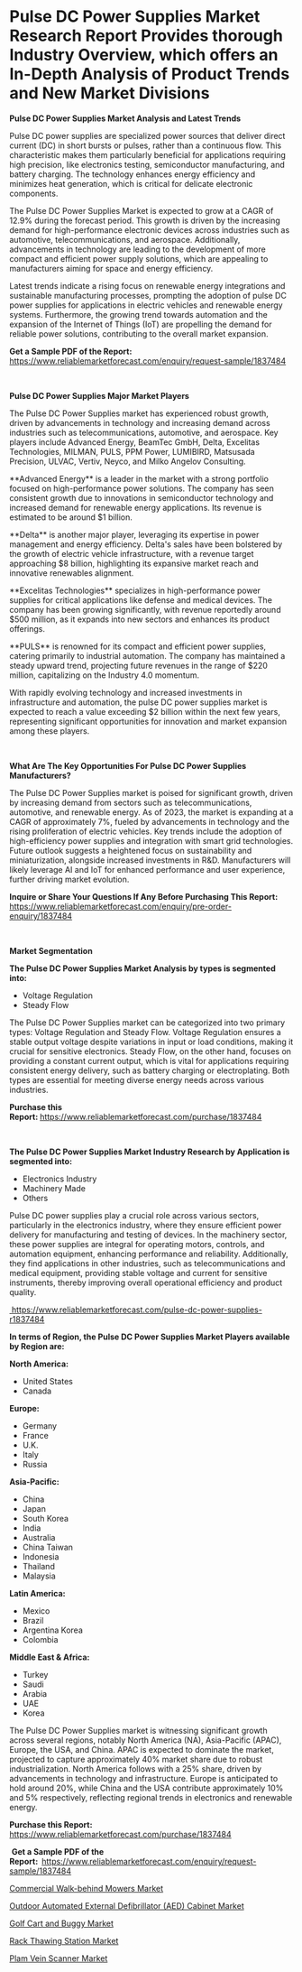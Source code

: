 <p><h1>Pulse DC Power Supplies Market Research Report Provides thorough Industry Overview, which offers an In-Depth Analysis of Product Trends and New Market Divisions</h1></p><p><strong>Pulse DC Power Supplies Market Analysis and Latest Trends</strong></p>
<p><p>Pulse DC power supplies are specialized power sources that deliver direct current (DC) in short bursts or pulses, rather than a continuous flow. This characteristic makes them particularly beneficial for applications requiring high precision, like electronics testing, semiconductor manufacturing, and battery charging. The technology enhances energy efficiency and minimizes heat generation, which is critical for delicate electronic components.</p><p>The Pulse DC Power Supplies Market is expected to grow at a CAGR of 12.9% during the forecast period. This growth is driven by the increasing demand for high-performance electronic devices across industries such as automotive, telecommunications, and aerospace. Additionally, advancements in technology are leading to the development of more compact and efficient power supply solutions, which are appealing to manufacturers aiming for space and energy efficiency.</p><p>Latest trends indicate a rising focus on renewable energy integrations and sustainable manufacturing processes, prompting the adoption of pulse DC power supplies for applications in electric vehicles and renewable energy systems. Furthermore, the growing trend towards automation and the expansion of the Internet of Things (IoT) are propelling the demand for reliable power solutions, contributing to the overall market expansion.</p></p>
<p><strong>Get a Sample PDF of the Report:&nbsp;</strong> <a href="https://www.reliablemarketforecast.com/enquiry/request-sample/1837484?utm_campaign=1842&utm_medium=2&utm_source=Github&utm_content=ia&utm_term=12042025&utm_id=pulse-dc-power-supplies">https://www.reliablemarketforecast.com/enquiry/request-sample/1837484</a></p>
<p>&nbsp;</p>
<p><strong>Pulse DC Power Supplies Major Market Players</strong></p>
<p><p>The Pulse DC Power Supplies market has experienced robust growth, driven by advancements in technology and increasing demand across industries such as telecommunications, automotive, and aerospace. Key players include Advanced Energy, BeamTec GmbH, Delta, Excelitas Technologies, MILMAN, PULS, PPM Power, LUMIBIRD, Matsusada Precision, ULVAC, Vertiv, Neyco, and Milko Angelov Consulting.</p><p>**Advanced Energy** is a leader in the market with a strong portfolio focused on high-performance power solutions. The company has seen consistent growth due to innovations in semiconductor technology and increased demand for renewable energy applications. Its revenue is estimated to be around $1 billion.</p><p>**Delta** is another major player, leveraging its expertise in power management and energy efficiency. Delta's sales have been bolstered by the growth of electric vehicle infrastructure, with a revenue target approaching $8 billion, highlighting its expansive market reach and innovative renewables alignment.</p><p>**Excelitas Technologies** specializes in high-performance power supplies for critical applications like defense and medical devices. The company has been growing significantly, with revenue reportedly around $500 million, as it expands into new sectors and enhances its product offerings.</p><p>**PULS** is renowned for its compact and efficient power supplies, catering primarily to industrial automation. The company has maintained a steady upward trend, projecting future revenues in the range of $220 million, capitalizing on the Industry 4.0 momentum.</p><p>With rapidly evolving technology and increased investments in infrastructure and automation, the pulse DC power supplies market is expected to reach a value exceeding $2 billion within the next few years, representing significant opportunities for innovation and market expansion among these players.</p></p>
<p>&nbsp;</p>
<p><strong>What Are The Key Opportunities For Pulse DC Power Supplies Manufacturers?</strong></p>
<p><p>The Pulse DC Power Supplies market is poised for significant growth, driven by increasing demand from sectors such as telecommunications, automotive, and renewable energy. As of 2023, the market is expanding at a CAGR of approximately 7%, fueled by advancements in technology and the rising proliferation of electric vehicles. Key trends include the adoption of high-efficiency power supplies and integration with smart grid technologies. Future outlook suggests a heightened focus on sustainability and miniaturization, alongside increased investments in R&D. Manufacturers will likely leverage AI and IoT for enhanced performance and user experience, further driving market evolution.</p></p>
<p><strong>Inquire or Share Your Questions If Any Before Purchasing This Report:</strong> <a href="https://www.reliablemarketforecast.com/enquiry/pre-order-enquiry/1837484?utm_campaign=1842&utm_medium=2&utm_source=Github&utm_content=ia&utm_term=12042025&utm_id=pulse-dc-power-supplies">https://www.reliablemarketforecast.com/enquiry/pre-order-enquiry/1837484</a></p>
<p>&nbsp;</p>
<p><strong>Market Segmentation</strong></p>
<p><strong>The Pulse DC Power Supplies Market Analysis by types is segmented into:</strong></p>
<p><ul><li>Voltage Regulation</li><li>Steady Flow</li></ul></p>
<p><p>The Pulse DC Power Supplies market can be categorized into two primary types: Voltage Regulation and Steady Flow. Voltage Regulation ensures a stable output voltage despite variations in input or load conditions, making it crucial for sensitive electronics. Steady Flow, on the other hand, focuses on providing a constant current output, which is vital for applications requiring consistent energy delivery, such as battery charging or electroplating. Both types are essential for meeting diverse energy needs across various industries.</p></p>
<p><strong>Purchase this Report:&nbsp;</strong><a href="https://www.reliablemarketforecast.com/purchase/1837484?utm_campaign=1842&utm_medium=2&utm_source=Github&utm_content=ia&utm_term=12042025&utm_id=pulse-dc-power-supplies">https://www.reliablemarketforecast.com/purchase/1837484</a></p>
<p>&nbsp;</p>
<p><strong>The Pulse DC Power Supplies Market Industry Research by Application is segmented into:</strong></p>
<p><ul><li>Electronics Industry</li><li>Machinery Made</li><li>Others</li></ul></p>
<p><p>Pulse DC power supplies play a crucial role across various sectors, particularly in the electronics industry, where they ensure efficient power delivery for manufacturing and testing of devices. In the machinery sector, these power supplies are integral for operating motors, controls, and automation equipment, enhancing performance and reliability. Additionally, they find applications in other industries, such as telecommunications and medical equipment, providing stable voltage and current for sensitive instruments, thereby improving overall operational efficiency and product quality.</p></p>
<p><a href="https://www.reliablemarketforecast.com/pulse-dc-power-supplies-r1837484?utm_campaign=1842&utm_medium=2&utm_source=Github&utm_content=ia&utm_term=12042025&utm_id=pulse-dc-power-supplies">&nbsp;https://www.reliablemarketforecast.com/pulse-dc-power-supplies-r1837484</a></p>
<p><strong>In terms of Region, the Pulse DC Power Supplies Market Players available by Region are:</strong></p>
<p>
    <p> <strong> North America: </strong>
        <ul>
            <li>United States</li>
            <li>Canada</li>
        </ul>
        </p> 
    <p> <strong> Europe: </strong>
        <ul>
            <li>Germany</li>
            <li>France</li>
            <li>U.K.</li>
            <li>Italy</li>
            <li>Russia</li>
        </ul>
        </p> 
    <p> <strong> Asia-Pacific: </strong>
        <ul>
            <li>China</li>
            <li>Japan</li>
            <li>South Korea</li>
            <li>India</li>
            <li>Australia</li>
            <li>China Taiwan</li>
            <li>Indonesia</li>
            <li>Thailand</li>
            <li>Malaysia</li>
        </ul>
        </p> 
    <p> <strong> Latin America: </strong>
        <ul>
            <li>Mexico</li>
            <li>Brazil</li>
            <li>Argentina Korea</li>
            <li>Colombia</li>
        </ul>
        </p> 
    <p> <strong> Middle East & Africa: </strong>
        <ul>
            <li>Turkey</li>
            <li>Saudi</li>
            <li>Arabia</li>
            <li>UAE</li>
            <li>Korea</li>
        </ul>
    </p>
    </p>
<p><p>The Pulse DC Power Supplies market is witnessing significant growth across several regions, notably North America (NA), Asia-Pacific (APAC), Europe, the USA, and China. APAC is expected to dominate the market, projected to capture approximately 40% market share due to robust industrialization. North America follows with a 25% share, driven by advancements in technology and infrastructure. Europe is anticipated to hold around 20%, while China and the USA contribute approximately 10% and 5% respectively, reflecting regional trends in electronics and renewable energy.</p></p>
<p><strong>Purchase this Report: </strong><a href="https://www.reliablemarketforecast.com/purchase/1837484?utm_campaign=1842&utm_medium=2&utm_source=Github&utm_content=ia&utm_term=12042025&utm_id=pulse-dc-power-supplies">https://www.reliablemarketforecast.com/purchase/1837484</a></p>
<p>&nbsp;<strong>Get a Sample PDF of the Report:&nbsp;&nbsp;</strong><a href="https://www.reliablemarketforecast.com/enquiry/request-sample/1837484?utm_campaign=1842&utm_medium=2&utm_source=Github&utm_content=ia&utm_term=12042025&utm_id=pulse-dc-power-supplies">https://www.reliablemarketforecast.com/enquiry/request-sample/1837484</a></p>
<p><strong></strong></p>
<p><p><a href="https://github.com/moorsdorak31/Market-Research-Report-List-1/blob/main/commercial-walk-behind-mowers-market.md?utm_campaign=1842&utm_medium=2&utm_source=Github&utm_content=ia&utm_term=12042025&utm_id=pulse-dc-power-supplies">Commercial Walk-behind Mowers Market</a></p><p><a href="https://github.com/taffouasaoka/Market-Research-Report-List-1/blob/main/outdoor-automated-external-defibrillator-aed-cabinet-market.md?utm_campaign=1842&utm_medium=2&utm_source=Github&utm_content=ia&utm_term=12042025&utm_id=pulse-dc-power-supplies">Outdoor Automated External Defibrillator (AED) Cabinet Market</a></p><p><a href="https://github.com/kuciakkukalo/Market-Research-Report-List-1/blob/main/golf-cart-and-buggy-market.md?utm_campaign=1842&utm_medium=2&utm_source=Github&utm_content=ia&utm_term=12042025&utm_id=pulse-dc-power-supplies">Golf Cart and Buggy Market</a></p><p><a href="https://github.com/botocniveda/Market-Research-Report-List-1/blob/main/rack-thawing-station-market.md?utm_campaign=1842&utm_medium=2&utm_source=Github&utm_content=ia&utm_term=12042025&utm_id=pulse-dc-power-supplies">Rack Thawing Station Market</a></p><p><a href="https://github.com/danitkeavyx7/Market-Research-Report-List-1/blob/main/plam-vein-scanner-market.md?utm_campaign=1842&utm_medium=2&utm_source=Github&utm_content=ia&utm_term=12042025&utm_id=pulse-dc-power-supplies">Plam Vein Scanner Market</a></p></p>